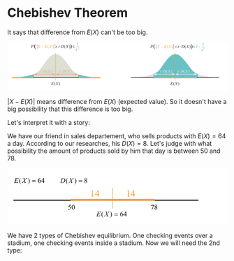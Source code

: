 # Chebishev Theorem

It says that difference from $E(X)$ can't be too big.

![Chebishev theorem](https://github.com/ernestdolog/probability-theory/blob/main/assets/chebishev_theorem_1.png)

$|X-E(X)|$ means difference from $E(X)$ (expected value). So it doesn't have a big possibility that this difference is too big.

Let's interpret it with a story:

We have our friend in sales departement, who sells products with $E(X)=64$ a day. According to our researches, his $D(X)=8$.
Let's judge with what possibility the amount of products sold by him that day is between 50 and 78.

![Chebishev theorem example details](https://github.com/ernestdolog/probability-theory/blob/main/assets/chebishev_theorem_2.png)

We have 2 types of Chebishev equilibrium. One checking events over a stadium, one checking events inside a stadium. Now we will need the 2nd type:

